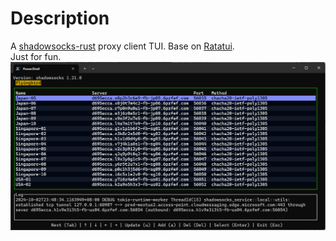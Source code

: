 # Description
A [shadowsocks-rust](https://github.com/shadowsocks/shadowsocks-rust) proxy client TUI. Base on [Ratatui](https://ratatui.rs/).   
Just for fun.  
![png](pic.png)